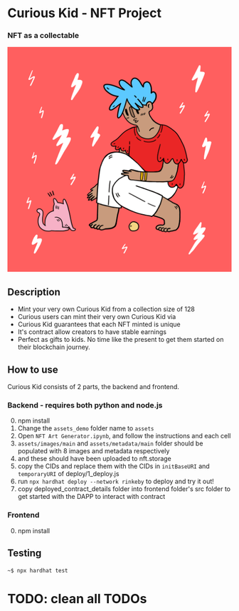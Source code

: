 # Curious Kid - NFT Project
### NFT as a collectable

![alt](https://github.com/turmeric-blend/CuriousKid/blob/master/backend/assets_demo/images/demo.gif)

## Description

- Mint your very own Curious Kid from a collection size of 128
- Curious users can mint their very own Curious Kid via <link-to-website>
- Curious Kid guarantees that each NFT minted is unique
- It's contract allow creators to have stable earnings
- Perfect as gifts to kids. No time like the present to get them started on their blockchain journey.

## How to use

Curious Kid consists of 2 parts, the backend and frontend.

### Backend - requires both python and node.js
0. npm install
1. Change the `assets_demo` folder name to `assets`
2. Open `NFT Art Generator.ipynb`, and follow the instructions and each cell
3. `assets/images/main` and `assets/metadata/main` folder should be populated with 8 images and metadata respectively
4. and these should have been uploaded to nft.storage
5. copy the CIDs and replace them with the CIDs in `initBaseURI` and `temporaryURI` of deploy/1_deploy.js
6. run `npx hardhat deploy --network rinkeby` to deploy and try it out!
7. copy deployed_contract_details folder into frontend folder's src folder to get started with the DAPP to interact with contract

### Frontend
0. npm install

## Testing
```
~$ npx hardhat test
```



# TODO: clean all TODOs
